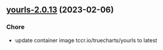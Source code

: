 

## [yourls-2.0.13](https://github.com/truecharts/charts/compare/yourls-2.0.12...yourls-2.0.13) (2023-02-06)

### Chore

- update container image tccr.io/truecharts/yourls to latest
  
  